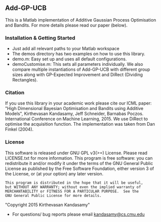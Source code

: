 ## Add-GP-UCB
This is a Matlab implementation of Additive Gaussian Process Optimisation and 
Bandits. For more details please read our paper (below).

### Installation & Getting Started
- Just add all relevant paths to your Matlab workspace
- The demos directory has two examples on how to use this library.
- demo.m: Easy set up and uses all default configurations.
- demoCustomise.m: This sets all parameters individually. We also compare multiple
  instantiations of Add-GP-UCB with different group sizes along with GP-Expected
  Improvement and  DiRect (Dividing Rectangles).

### Citation
If you use this library in your academic work please cite our ICML paper:
"High Dimensional Bayesian Optimisation and Bandits using Additive Models",
Kirthevasan Kandasamy, Jeff Schneider, Barnabas Poczos. International Conference on
Machine Learning, 2015.
We use DiRect to optimise the acquisition function. The implementation was taken from
Dan Finkel (2004).

### License
This software is released under GNU GPL v3(>=) License. Please read LICENSE.txt for
more information. 
    This program is free software: you can redistribute it and/or modify
    it under the terms of the GNU General Public License as published by
    the Free Software Foundation, either version 3 of the License, or
    (at your option) any later version.

    This program is distributed in the hope that it will be useful,
    but WITHOUT ANY WARRANTY; without even the implied warranty of
    MERCHANTABILITY or FITNESS FOR A PARTICULAR PURPOSE.  See the
    GNU General Public License for more details.
"Copyright 2015 Kirthevasan Kandasamy"



- For questions/ bug reports please email kandasamy@cs.cmu.edu
